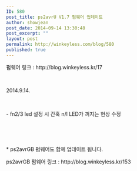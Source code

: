```yaml
---
ID: 580
post_title: ps2avrU V1.7 펌웨어 업데이트
author: showjean
post_date: 2014-09-14 13:30:48
post_excerpt: ""
layout: post
permalink: http://winkeyless.com/blog/580
published: true
---
```

<p>펌웨어 링크 : http://blog.winkeyless.kr/17</p><p><br /></p><p>2014.9.14.</p><p><br /></p><p>- fn2/3 led 설정 시 간혹 n/l LED가 꺼지는 현상 수정</p><p><br /></p><p><br /></p><p>* ps2avrGB 펌웨어도 함께 업데이트 됩니다.</p><p>ps2avrGB 펌웨어 링크 : http://blog.winkeyless.kr/153</p>